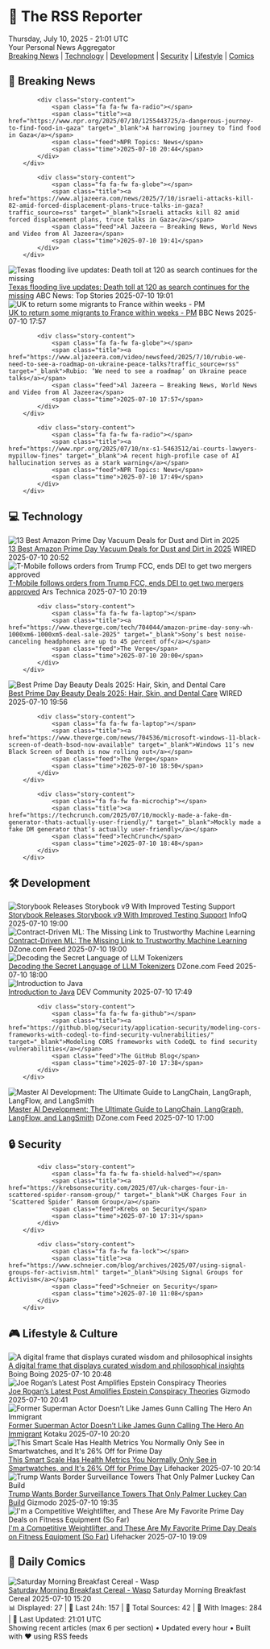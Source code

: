 <!-- Processing 54 RSS feeds at 2025-07-10 21:01:41 UTC -->
<!-- Processing: Penny Arcade -->
<!-- Processing: Garfield -->
<!-- Processing: Girl Genius -->
<!-- Processing: Dinosaur Comics -->
<!-- Processing: CNN Top Stories -->
<!-- Processing: CNN Breaking News -->
<!-- Processing: NPR News -->
<!-- Processing: Reuters Top News -->
<!-- Processing: Reuters World News -->
<!-- Processing: Associated Press Breaking -->
<!-- Processing: ABC News Breaking -->
<!-- Processing: NBC News Breaking -->
<!-- Processing: Guardian World News -->
<!-- Processing: TechCrunch -->
<!-- Processing: Ars Technica -->
<!-- Processing: WIRED -->
<!-- Processing: Slashdot -->
<!-- Processing: It's FOSS -->
<!-- Error processing https://itsfoss.com/rss/: The read operation timed out -->
<!-- Processing: Linux.com -->
<!-- Processing: Red Hat Blog -->
<!-- Processing: GitHub Blog -->
<!-- Processing: InfoQ -->
<!-- Processing: Martin Fowler -->
<!-- Processing: Coding Horror -->
<!-- Processing: The Pragmatic Engineer -->
<!-- Processing: Lifehacker -->
<!-- Processing: Gizmodo -->
<!-- Processing: Kotaku -->
<!-- Processing: Boing Boing -->
<!-- Generated 12 new posts out of 29 feeds processed -->
<div class="newspaper-header">
    <h1 class="newspaper-title">📰 The RSS Reporter</h1>
    <div class="newspaper-date">Thursday, July 10, 2025 - 21:01 UTC</div>
    <div class="newspaper-subtitle">Your Personal News Aggregator</div>
</div>

<div class="newspaper-nav">
    <a href="#breaking">Breaking News</a> |
    <a href="#tech">Technology</a> |
    <a href="#dev">Development</a> |
    <a href="#security">Security</a> |
    <a href="#lifestyle">Lifestyle</a> |
    <a href="#webcomics">Comics</a>
</div>

<div class="news-section breaking-news" id="breaking">
<h2 class="section-header">🚨 Breaking News</h2>
<div class="stories-container">
<div class="story">
            
            <div class="story-content">
                <span class="fa fa-fw fa-radio"></span>
                <span class="title"><a href="https://www.npr.org/2025/07/10/1255443725/a-dangerous-journey-to-find-food-in-gaza" target="_blank">A harrowing journey to find food in Gaza</a></span>
                <span class="feed">NPR Topics: News</span>
                <span class="time">2025-07-10 20:44</span>
            </div>
        </div>
<div class="story">
            
            <div class="story-content">
                <span class="fa fa-fw fa-globe"></span>
                <span class="title"><a href="https://www.aljazeera.com/news/2025/7/10/israeli-attacks-kill-82-amid-forced-displacement-plans-truce-talks-in-gaza?traffic_source=rss" target="_blank">Israeli attacks kill 82 amid forced displacement plans, truce talks in Gaza</a></span>
                <span class="feed">Al Jazeera – Breaking News, World News and Video from Al Jazeera</span>
                <span class="time">2025-07-10 19:41</span>
            </div>
        </div>
<div class="story">
            <img src="https://s.abcnews.com/images/US/texas-flood-05-ap-jef-250710_1752149690082_hpMain_4x3t_384.jpg" alt="Texas flooding live updates: Death toll at 120 as search continues for the missing" class="story-image" loading="lazy" onerror="this.style.display='none'">
            <div class="story-content">
                <span class="fa fa-fw fa-tv"></span>
                <span class="title"><a href="https://abcnews.go.com/US/live-updates/texas-flooding-updates-13-dead-20-campers-unaccounted/?id=123488468" target="_blank">Texas flooding live updates: Death toll at 120 as search continues for the missing</a></span>
                <span class="feed">ABC News: Top Stories</span>
                <span class="time">2025-07-10 19:01</span>
            </div>
        </div>
<div class="story">
            <img src="https://ichef.bbci.co.uk/ace/standard/240/cpsprodpb/543d/live/52253900-5daa-11f0-960d-e9f1088a89fe.jpg" alt="UK to return some migrants to France within weeks - PM" class="story-image" loading="lazy" onerror="this.style.display='none'">
            <div class="story-content">
                <span class="fa fa-fw fa-flag"></span>
                <span class="title"><a href="https://www.bbc.com/news/articles/c4g2edx410wo" target="_blank">UK to return some migrants to France within weeks - PM</a></span>
                <span class="feed">BBC News</span>
                <span class="time">2025-07-10 17:57</span>
            </div>
        </div>
<div class="story">
            
            <div class="story-content">
                <span class="fa fa-fw fa-globe"></span>
                <span class="title"><a href="https://www.aljazeera.com/video/newsfeed/2025/7/10/rubio-we-need-to-see-a-roadmap-on-ukraine-peace-talks?traffic_source=rss" target="_blank">Rubio: ‘We need to see a roadmap’ on Ukraine peace talks</a></span>
                <span class="feed">Al Jazeera – Breaking News, World News and Video from Al Jazeera</span>
                <span class="time">2025-07-10 17:57</span>
            </div>
        </div>
<div class="story">
            
            <div class="story-content">
                <span class="fa fa-fw fa-radio"></span>
                <span class="title"><a href="https://www.npr.org/2025/07/10/nx-s1-5463512/ai-courts-lawyers-mypillow-fines" target="_blank">A recent high-profile case of AI hallucination serves as a stark warning</a></span>
                <span class="feed">NPR Topics: News</span>
                <span class="time">2025-07-10 17:49</span>
            </div>
        </div>
</div>
</div>
<div class="news-section tech-news" id="tech">
<h2 class="section-header">💻 Technology</h2>
<div class="stories-container">
<div class="story">
            <img src="https://media.wired.com/photos/6865c66a3867188c8e70dc3b/master/pass/8.jpg" alt="13 Best Amazon Prime Day Vacuum Deals for Dust and Dirt in 2025" class="story-image" loading="lazy" onerror="this.style.display='none'">
            <div class="story-content">
                <span class="fa fa-fw fa-bolt"></span>
                <span class="title"><a href="https://www.wired.com/story/prime-day-vacuum-deals-july-2025-1/" target="_blank">13 Best Amazon Prime Day Vacuum Deals for Dust and Dirt in 2025</a></span>
                <span class="feed">WIRED</span>
                <span class="time">2025-07-10 20:52</span>
            </div>
        </div>
<div class="story">
            <img src="https://cdn.arstechnica.net/wp-content/uploads/2024/06/t-mobile-5g-500x500-1752177364.jpg" alt="T-Mobile follows orders from Trump FCC, ends DEI to get two mergers approved" class="story-image" loading="lazy" onerror="this.style.display='none'">
            <div class="story-content">
                <span class="fa fa-fw fa-cog"></span>
                <span class="title"><a href="https://arstechnica.com/tech-policy/2025/07/t-mobile-follows-orders-from-trump-fcc-ends-dei-to-get-two-mergers-approved/" target="_blank">T-Mobile follows orders from Trump FCC, ends DEI to get two mergers approved</a></span>
                <span class="feed">Ars Technica</span>
                <span class="time">2025-07-10 20:19</span>
            </div>
        </div>
<div class="story">
            
            <div class="story-content">
                <span class="fa fa-fw fa-laptop"></span>
                <span class="title"><a href="https://www.theverge.com/tech/704044/amazon-prime-day-sony-wh-1000xm6-1000xm5-deal-sale-2025" target="_blank">Sony’s best noise-canceling headphones are up to 45 percent off</a></span>
                <span class="feed">The Verge</span>
                <span class="time">2025-07-10 20:00</span>
            </div>
        </div>
<div class="story">
            <img src="https://media.wired.com/photos/68646b56182925dd2869675f/master/pass/12.jpg" alt="Best Prime Day Beauty Deals 2025: Hair, Skin, and Dental Care" class="story-image" loading="lazy" onerror="this.style.display='none'">
            <div class="story-content">
                <span class="fa fa-fw fa-bolt"></span>
                <span class="title"><a href="https://www.wired.com/story/prime-day-beauty-deals-july-2025-2/" target="_blank">Best Prime Day Beauty Deals 2025: Hair, Skin, and Dental Care</a></span>
                <span class="feed">WIRED</span>
                <span class="time">2025-07-10 19:56</span>
            </div>
        </div>
<div class="story">
            
            <div class="story-content">
                <span class="fa fa-fw fa-laptop"></span>
                <span class="title"><a href="https://www.theverge.com/news/704536/microsoft-windows-11-black-screen-of-death-bsod-now-available" target="_blank">Windows 11’s new Black Screen of Death is now rolling out</a></span>
                <span class="feed">The Verge</span>
                <span class="time">2025-07-10 18:50</span>
            </div>
        </div>
<div class="story">
            
            <div class="story-content">
                <span class="fa fa-fw fa-microchip"></span>
                <span class="title"><a href="https://techcrunch.com/2025/07/10/mockly-made-a-fake-dm-generator-thats-actually-user-friendly/" target="_blank">Mockly made a fake DM generator that’s actually user-friendly</a></span>
                <span class="feed">TechCrunch</span>
                <span class="time">2025-07-10 18:48</span>
            </div>
        </div>
</div>
</div>
<div class="news-section dev-news" id="dev">
<h2 class="section-header">🛠️ Development</h2>
<div class="stories-container">
<div class="story">
            <img src="https://res.infoq.com/news/2025/07/storybook-v9-released/en/headerimage/header-storybook-v9-released-1752133540934.jpg" alt="Storybook Releases Storybook v9 With Improved Testing Support" class="story-image" loading="lazy" onerror="this.style.display='none'">
            <div class="story-content">
                <span class="fa fa-fw fa-info-circle"></span>
                <span class="title"><a href="https://www.infoq.com/news/2025/07/storybook-v9-released/?utm_campaign=infoq_content&utm_source=infoq&utm_medium=feed&utm_term=global" target="_blank">Storybook Releases Storybook v9 With Improved Testing Support</a></span>
                <span class="feed">InfoQ</span>
                <span class="time">2025-07-10 19:00</span>
            </div>
        </div>
<div class="story">
            <img src="https://dz2cdn1.dzone.com/thumbnail?fid=18507133&w=600" alt="Contract-Driven ML: The Missing Link to Trustworthy Machine Learning" class="story-image" loading="lazy" onerror="this.style.display='none'">
            <div class="story-content">
                <span class="fa fa-fw fa-newspaper"></span>
                <span class="title"><a href="https://dzone.com/articles/prevent-ml-failures-with-data-contracts" target="_blank">Contract-Driven ML: The Missing Link to Trustworthy Machine Learning</a></span>
                <span class="feed">DZone.com Feed</span>
                <span class="time">2025-07-10 19:00</span>
            </div>
        </div>
<div class="story">
            <img src="https://dz2cdn1.dzone.com/thumbnail?fid=18507101&w=600" alt="Decoding the Secret Language of LLM Tokenizers" class="story-image" loading="lazy" onerror="this.style.display='none'">
            <div class="story-content">
                <span class="fa fa-fw fa-newspaper"></span>
                <span class="title"><a href="https://dzone.com/articles/llm-tokenization-costs-performance" target="_blank">Decoding the Secret Language of LLM Tokenizers</a></span>
                <span class="feed">DZone.com Feed</span>
                <span class="time">2025-07-10 18:00</span>
            </div>
        </div>
<div class="story">
            <img src="https://media2.dev.to/dynamic/image/width=800%2Cheight=%2Cfit=scale-down%2Cgravity=auto%2Cformat=auto/https%3A%2F%2Fdev-to-uploads.s3.amazonaws.com%2Fuploads%2Farticles%2Fcb654p9c9uij53vslnea.png" alt="Introduction to Java" class="story-image" loading="lazy" onerror="this.style.display='none'">
            <div class="story-content">
                <span class="fa fa-fw fa-code"></span>
                <span class="title"><a href="https://dev.to/mukilaperiyasamy/introduction-to-java-4f52" target="_blank">Introduction to Java</a></span>
                <span class="feed">DEV Community</span>
                <span class="time">2025-07-10 17:49</span>
            </div>
        </div>
<div class="story">
            
            <div class="story-content">
                <span class="fa fa-fw fa-github"></span>
                <span class="title"><a href="https://github.blog/security/application-security/modeling-cors-frameworks-with-codeql-to-find-security-vulnerabilities/" target="_blank">Modeling CORS frameworks with CodeQL to find security vulnerabilities</a></span>
                <span class="feed">The GitHub Blog</span>
                <span class="time">2025-07-10 17:38</span>
            </div>
        </div>
<div class="story">
            <img src="https://dz2cdn1.dzone.com/thumbnail?fid=18506167&w=600" alt="Master AI Development: The Ultimate Guide to LangChain, LangGraph, LangFlow, and LangSmith" class="story-image" loading="lazy" onerror="this.style.display='none'">
            <div class="story-content">
                <span class="fa fa-fw fa-newspaper"></span>
                <span class="title"><a href="https://dzone.com/articles/langchain-langgraph-langflow-langsmith-ai-guide" target="_blank">Master AI Development: The Ultimate Guide to LangChain, LangGraph, LangFlow, and LangSmith</a></span>
                <span class="feed">DZone.com Feed</span>
                <span class="time">2025-07-10 17:00</span>
            </div>
        </div>
</div>
</div>
<div class="news-section security-news" id="security">
<h2 class="section-header">🔒 Security</h2>
<div class="stories-container">
<div class="story">
            
            <div class="story-content">
                <span class="fa fa-fw fa-shield-halved"></span>
                <span class="title"><a href="https://krebsonsecurity.com/2025/07/uk-charges-four-in-scattered-spider-ransom-group/" target="_blank">UK Charges Four in ‘Scattered Spider’ Ransom Group</a></span>
                <span class="feed">Krebs on Security</span>
                <span class="time">2025-07-10 17:31</span>
            </div>
        </div>
<div class="story">
            
            <div class="story-content">
                <span class="fa fa-fw fa-lock"></span>
                <span class="title"><a href="https://www.schneier.com/blog/archives/2025/07/using-signal-groups-for-activism.html" target="_blank">Using Signal Groups for Activism</a></span>
                <span class="feed">Schneier on Security</span>
                <span class="time">2025-07-10 11:08</span>
            </div>
        </div>
</div>
</div>
<div class="news-section lifestyle-news" id="lifestyle">
<h2 class="section-header">🎮 Lifestyle & Culture</h2>
<div class="stories-container">
<div class="story">
            <img src="https://i0.wp.com/boingboing.net/wp-content/uploads/2025/07/hellokittyskull.jpeg?fit=1080%2C810&amp;quality=60&amp;ssl=1" alt="A digital frame that displays curated wisdom and philosophical insights" class="story-image" loading="lazy" onerror="this.style.display='none'">
            <div class="story-content">
                <span class="fa fa-fw fa-arrow-right"></span>
                <span class="title"><a href="https://boingboing.net/2025/07/10/a-digital-frame-that-displays-curated-wisdom-and-philosophical-insights.html" target="_blank">A digital frame that displays curated wisdom and philosophical insights</a></span>
                <span class="feed">Boing Boing</span>
                <span class="time">2025-07-10 20:48</span>
            </div>
        </div>
<div class="story">
            <img src="https://gizmodo.com/app/uploads/2024/11/joe-rogan-donald-trump-ufc.jpg" alt="Joe Rogan’s Latest Post Amplifies Epstein Conspiracy Theories" class="story-image" loading="lazy" onerror="this.style.display='none'">
            <div class="story-content">
                <span class="fa fa-fw fa-computer"></span>
                <span class="title"><a href="https://gizmodo.com/joe-rogans-latest-post-amplifies-epstein-conspiracy-theories-2000627774" target="_blank">Joe Rogan’s Latest Post Amplifies Epstein Conspiracy Theories</a></span>
                <span class="feed">Gizmodo</span>
                <span class="time">2025-07-10 20:41</span>
            </div>
        </div>
<div class="story">
            <img src="https://i.kinja-img.com/image/upload/c_fit,q_80,w_636/ad22ea41b92e7c24cb57d06f4d45156c.jpg" alt="Former Superman Actor Doesn’t Like James Gunn Calling The Hero An Immigrant" class="story-image" loading="lazy" onerror="this.style.display='none'">
            <div class="story-content">
                <span class="fa fa-fw fa-gamepad"></span>
                <span class="title"><a href="https://kotaku.com/superman-movie-james-gunn-dean-cain-immigrant-1851786076" target="_blank">Former Superman Actor Doesn’t Like James Gunn Calling The Hero An Immigrant</a></span>
                <span class="feed">Kotaku</span>
                <span class="time">2025-07-10 20:20</span>
            </div>
        </div>
<div class="story">
            <img src="https://lifehacker.com/imagery/articles/01JZTV37N7035B27A0W6TCA8E9/hero-image.png" alt="This Smart Scale Has Health Metrics You Normally Only See in Smartwatches, and It&#x27;s 26% Off for Prime Day" class="story-image" loading="lazy" onerror="this.style.display='none'">
            <div class="story-content">
                <span class="fa fa-fw fa-life-ring"></span>
                <span class="title"><a href="https://lifehacker.com/health/smart-scale-deal-prime-day-2025?utm_medium=RSS" target="_blank">This Smart Scale Has Health Metrics You Normally Only See in Smartwatches, and It&#x27;s 26% Off for Prime Day</a></span>
                <span class="feed">Lifehacker</span>
                <span class="time">2025-07-10 20:14</span>
            </div>
        </div>
<div class="story">
            <img src="https://gizmodo.com/app/uploads/2024/09/Palmer-Luckey-during-an-interview-with-Emily-Chang-1.jpg" alt="Trump Wants Border Surveillance Towers That Only Palmer Luckey Can Build" class="story-image" loading="lazy" onerror="this.style.display='none'">
            <div class="story-content">
                <span class="fa fa-fw fa-computer"></span>
                <span class="title"><a href="https://gizmodo.com/trump-wants-border-surveillance-towers-that-only-palmer-luckey-can-build-2000627594" target="_blank">Trump Wants Border Surveillance Towers That Only Palmer Luckey Can Build</a></span>
                <span class="feed">Gizmodo</span>
                <span class="time">2025-07-10 19:35</span>
            </div>
        </div>
<div class="story">
            <img src="https://lifehacker.com/imagery/articles/01JZNAPREWVE4JK44PCV1FGDNY/hero-image.png" alt="I&#x27;m a Competitive Weightlifter, and These Are My Favorite Prime Day Deals on Fitness Equipment (So Far)" class="story-image" loading="lazy" onerror="this.style.display='none'">
            <div class="story-content">
                <span class="fa fa-fw fa-life-ring"></span>
                <span class="title"><a href="https://lifehacker.com/health/best-fitness-deals-prime-day-2025?utm_medium=RSS" target="_blank">I&#x27;m a Competitive Weightlifter, and These Are My Favorite Prime Day Deals on Fitness Equipment (So Far)</a></span>
                <span class="feed">Lifehacker</span>
                <span class="time">2025-07-10 19:09</span>
            </div>
        </div>
</div>
</div>
<div class="news-section webcomics-section" id="webcomics">
<h2 class="section-header">🎨 Daily Comics</h2>
<div class="stories-container">
<div class="story">
            <img src="https://www.smbc-comics.com/comics/1751598559-20250710.png" alt="Saturday Morning Breakfast Cereal - Wasp" class="story-image" loading="lazy" onerror="this.style.display='none'">
            <div class="story-content">
                <span class="fa fa-fw fa-smile"></span>
                <span class="title"><a href="https://www.smbc-comics.com/comic/wasp" target="_blank">Saturday Morning Breakfast Cereal - Wasp</a></span>
                <span class="feed">Saturday Morning Breakfast Cereal</span>
                <span class="time">2025-07-10 15:20</span>
            </div>
        </div>
</div>
</div>

<div class="newspaper-footer">
    <div class="stats">
        📊 Displayed: 27 | 📅 Last 24h: 157 | 📡 Total Sources: 42 | 📸 With Images: 284 |
        🔄 Last Updated: 21:01 UTC
    </div>
    <div class="footer-note">
        Showing recent articles (max 6 per section) • Updated every hour • Built with ❤️ using RSS feeds
    </div>
</div>
